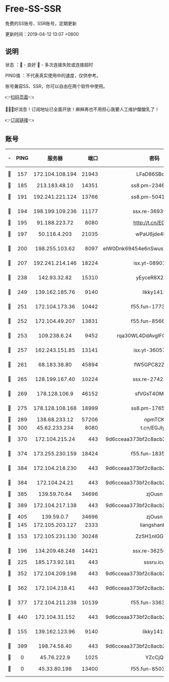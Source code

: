 # Free-SS-SSR

免费的SS账号、SSR账号，定期更新

更新时间：2019-04-12 13:07 +0800

## 说明

状态     ：🙂 - 良好 🙁 - 多次连接失败或连接超时

PING值   ：不代表真实使用中的速度，仅供参考。

账号兼容SS、SSR，你可以自由在两个软件中使用。

👉[扫码页面](https://liesauer.github.io/Free-SS-SSR/)👈

🎉🎉🎉好消息！订阅地址已全面开放！麻麻再也不用担心我要人工维护酸酸乳了！

👉[订阅链接](https://www.liesauer.net/yogurt/subscribe?ACCESS_TOKEN=DAYxR3mMaZAsaqUb)👈

## 账号

|-|PING|服务器|端口|密码|加密方式|区域|
|:----:|:----:|:-----:|-----:|:----:|:----:|:----:|
|🙂|157|172.104.108.194|21943|LFaD86SBq2lY|aes-256-cfb|JP|
|🙂|185|213.183.48.10|14351|ss8.pm-23466973|rc4-md5|RU|
|🙂|191|192.241.221.124|13766|ss8.pm-50410062|aes-256-cfb|US|
|🙂|194|198.199.109.236|11177|ssx.re-36939019|aes-256-cfb|US|
|🙂|195|91.188.223.72|8080|http://t.cn/EGJIyrl|rc4-md5|RU|
|🙂|197|50.116.4.203|21035|wPaU6jde4NZT|aes-256-cfb|US|
|🙂|200|198.255.103.62|8097|eIW0Dnk69454e6nSwuspv9DmS201tQ0D|aes-256-cfb|US|
|🙂|207|192.241.214.146|18224|isx.yt-08901257|aes-256-cfb|US|
|🙂|238|142.93.32.82|15310|yEyceR8X2EVd|aes-256-cfb|GB|
|🙂|249|139.162.185.76|9140|likky1415|aes-256-cfb|DE|
|🙂|251|172.104.173.36|10442|f55.fun-17732582|aes-256-cfb|SG|
|🙂|252|172.104.49.207|13831|f55.fun-85669624|aes-256-cfb|SG|
|🙂|253|109.238.6.24|9452|rqa30WL4DdAvgIFG6Fs3znzTa|aes-256-cfb|FR|
|🙂|257|162.243.151.85|13141|isx.yt-36057592|aes-256-cfb|US|
|🙂|261|68.183.38.80|45894|fW5GPC82Z97G|aes-256-cfb|GB|
|🙂|265|128.199.167.40|10224|ssx.re-27422632|aes-256-cfb|SG|
|🙂|269|178.128.106.9|46152|sfVGsT4OMxHC|aes-256-cfb|SG|
|🙂|275|178.128.108.168|18999|ss8.pm-17655626|aes-256-cfb|SG|
|🙂|289|138.68.233.12|57206|npmTCK|rc4-md5|US|
|🙂|300|45.62.233.234|8080|t.cn/EGJIyrl|rc4-md5|CA|
|🙂|370|172.104.215.24|443|9d6cceaa373bf2c8acb22e60b6a58be6|aes-256-cfb|US|
|🙂|374|173.255.230.159|18424|f55.fun-18352989|aes-256-cfb|US|
|🙂|384|172.104.218.230|443|9d6cceaa373bf2c8acb22e60b6a58be6|aes-256-cfb|US|
|🙂|384|172.104.24.21|443|9d6cceaa373bf2c8acb22e60b6a58be6|aes-256-cfb|US|
|🙂|385|139.59.70.64|34696|zjOusn|chacha20|IN|
|🙂|389|172.104.217.138|443|9d6cceaa373bf2c8acb22e60b6a58be6|aes-256-cfb|US|
|🙂|405|139.59.0.7|34696|zjOusn|chacha20|IN|
|🙂|145|172.105.203.127|2333|liangshanbo|chacha20|JP|
|🙂|153|172.105.231.130|30248|Zz5H1nlGGKHx|aes-256-cfb|JP|
|🙂|196|134.209.48.248|14421|ssx.re-36256299|aes-256-cfb|US|
|🙂|225|185.173.92.181|443|sssru.icu|rc4-md5|RU|
|🙂|352|172.104.209.198|443|9d6cceaa373bf2c8acb22e60b6a58be6|aes-256-cfb|US|
|🙂|362|172.104.218.41|443|9d6cceaa373bf2c8acb22e60b6a58be6|aes-256-cfb|US|
|🙂|377|172.104.211.238|10139|f55.fun-33630162|aes-256-cfb|US|
|🙂|440|172.104.31.152|443|9d6cceaa373bf2c8acb22e60b6a58be6|aes-256-cfb|US|
|🙁|155|139.162.123.96|9140|likky1415|aes-256-cfb|JP|
|🙁|399|198.74.58.40|443|9d6cceaa373bf2c8acb22e60b6a58be6|aes-256-cfb|US|
|🙁|0|45.76.222.9|1025|YZcCjQ|rc4-md5|JP|
|🙁|0|45.33.80.198|13400|f55.fun-85035043|aes-256-cfb|US|

